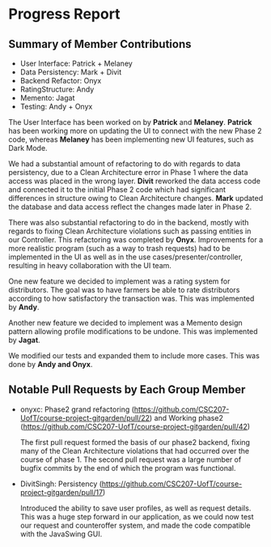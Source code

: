 # Progress Report

## Summary of Member Contributions
- User Interface: Patrick + Melaney
- Data Persistency: Mark + Divit
- Backend Refactor: Onyx
- RatingStructure: Andy
- Memento: Jagat
- Testing: Andy + Onyx

The User Interface has been worked on by **Patrick** and **Melaney**. 
**Patrick** has been working more on updating the UI to connect with the new Phase
2 code, whereas **Melaney** has been implementing new UI features, such as Dark Mode.

We had a substantial amount of refactoring to do with regards to data persistency,
due to a Clean Architecture error in Phase 1 where the data access was placed in the
wrong layer. **Divit** reworked the data access code and connected it to the initial Phase
2 code which had significant differences in structure owing to Clean Architecture
changes. **Mark** updated the database and data access reflect the changes made
later in Phase 2.

There was also substantial refactoring to do in the backend, mostly with regards to
fixing Clean Architecture violations such as passing entities in our Controller.
This refactoring was completed by **Onyx**. Improvements for a more realistic
program (such as a way to trash requests) had to be implemented in the UI as well as
in the use cases/presenter/controller, resulting in heavy collaboration with the UI
team.

One new feature we decided to implement was a rating system for distributors.
The goal was to have farmers be able to rate distributors according to how 
satisfactory the transaction was. This was implemented by **Andy**.

Another new feature we decided to implement was a Memento design pattern
allowing profile modifications to be undone. This was implemented by **Jagat**.

We modified our tests and expanded them to include more cases.
This was done by **Andy and Onyx**.

## Notable Pull Requests by Each Group Member
- onyxc: Phase2 grand refactoring 
(https://github.com/CSC207-UofT/course-project-gitgarden/pull/22) and 
Working phase2 (https://github.com/CSC207-UofT/course-project-gitgarden/pull/42)

  The first pull request formed the basis of our phase2 backend, fixing many of
the Clean Architecture violations that had occurred over the course of phase 1. 
The second pull request was a large number of bugfix commits by the end of which 
the program was functional.

- DivitSingh: Persistency 
(https://github.com/CSC207-UofT/course-project-gitgarden/pull/17)

  Introduced the ability to save user profiles, as well as request details. This
was a huge step forward in our application, as we could now test our request and
counteroffer system, and made the code compatible with the JavaSwing GUI.